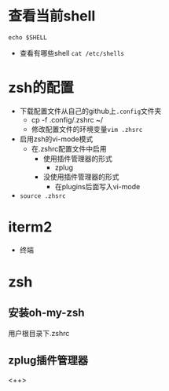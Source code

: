 
# 查看当前shell

`echo $SHELL` 
- 查看有哪些shell
`cat /etc/shells`  
# zsh的配置
- 下载配置文件从自己的github上`.config`文件夹
  - cp -f .config/.zshrc ~/
  - 修改配置文件的环境变量`vim .zhsrc` 
- 启用zsh的vi-mode模式 
  - 在.zshrc配置文件中启用 
    - 使用插件管理器的形式
      - zplug
    - 没使用插件管理器的形式 
      - 在plugins后面写入vi-mode
- `source .zhsrc` 
# iterm2
- 终端
# zsh
## 安装oh-my-zsh
用户根目录下.zshrc
## zplug插件管理器
<++>
